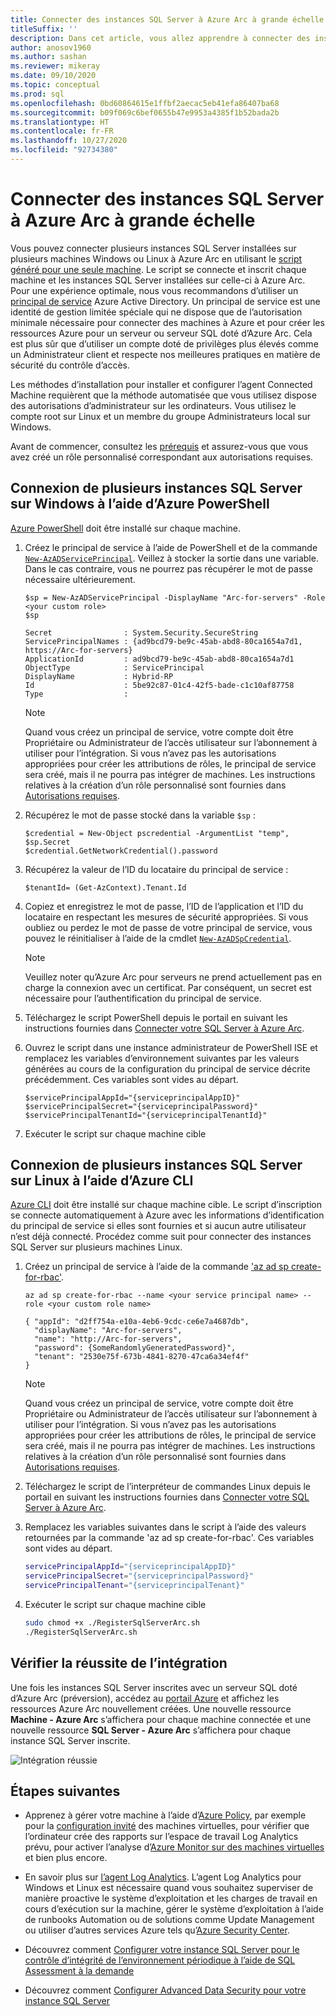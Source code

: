 ```yaml
---
title: Connecter des instances SQL Server à Azure Arc à grande échelle
titleSuffix: ''
description: Dans cet article, vous allez apprendre à connecter des instances SQL Server comme des serveurs SQL dotés d’Azure Arc en utilisant un principal de service.
author: anosov1960
ms.author: sashan
ms.reviewer: mikeray
ms.date: 09/10/2020
ms.topic: conceptual
ms.prod: sql
ms.openlocfilehash: 0bd60864615e1ffbf2aecac5eb41efa86407ba68
ms.sourcegitcommit: b09f069c6bef0655b47e9953a4385f1b52bada2b
ms.translationtype: HT
ms.contentlocale: fr-FR
ms.lasthandoff: 10/27/2020
ms.locfileid: "92734380"
---
```

# <a name="connect-sql-server-instances-to-azure-arc-at-scale"></a>Connecter des instances SQL Server à Azure Arc à grande échelle

Vous pouvez connecter plusieurs instances SQL Server installées sur plusieurs machines Windows ou Linux à Azure Arc en utilisant le [script généré pour une seule machine](connect.md). Le script se connecte et inscrit chaque machine et les instances SQL Server installées sur celle-ci à Azure Arc. Pour une expérience optimale, nous vous recommandons d’utiliser un [principal de service](/azure/active-directory/develop/app-objects-and-service-principals) Azure Active Directory. Un principal de service est une identité de gestion limitée spéciale qui ne dispose que de l’autorisation minimale nécessaire pour connecter des machines à Azure et pour créer les ressources Azure pour un serveur ou serveur SQL doté d’Azure Arc. Cela est plus sûr que d’utiliser un compte doté de privilèges plus élevés comme un Administrateur client et respecte nos meilleures pratiques en matière de sécurité du contrôle d’accès.  

Les méthodes d’installation pour installer et configurer l’agent Connected Machine requièrent que la méthode automatisée que vous utilisez dispose des autorisations d’administrateur sur les ordinateurs. Vous utilisez le compte root sur Linux et un membre du groupe Administrateurs local sur Windows.

Avant de commencer, consultez les [prérequis](overview.md#prerequisites) et assurez-vous que vous avez créé un rôle personnalisé correspondant aux autorisations requises.

## <a name="connecting-multiple-sql-server-instances-on-windows-using-azure-powershell"></a>Connexion de plusieurs instances SQL Server sur Windows à l’aide d’Azure PowerShell

[Azure PowerShell](/powershell/azure/install-az-ps) doit être installé sur chaque machine.

1. Créez le principal de service à l’aide de PowerShell et de la commande [`New-AzADServicePrincipal`](/powershell/module/az.resources/new-azadserviceprincipal). Veillez à stocker la sortie dans une variable. Dans le cas contraire, vous ne pourrez pas récupérer le mot de passe nécessaire ultérieurement.

    ```azurepowershell-interactive
    $sp = New-AzADServicePrincipal -DisplayName "Arc-for-servers" -Role <your custom role>
    $sp
    ```

    ```output
    Secret                : System.Security.SecureString
    ServicePrincipalNames : {ad9bcd79-be9c-45ab-abd8-80ca1654a7d1, https://Arc-for-servers}
    ApplicationId         : ad9bcd79-be9c-45ab-abd8-80ca1654a7d1
    ObjectType            : ServicePrincipal
    DisplayName           : Hybrid-RP
    Id                    : 5be92c87-01c4-42f5-bade-c1c10af87758
    Type                  :
    ```

   > [!NOTE]
   > Quand vous créez un principal de service, votre compte doit être Propriétaire ou Administrateur de l’accès utilisateur sur l’abonnement à utiliser pour l’intégration. Si vous n’avez pas les autorisations appropriées pour créer les attributions de rôles, le principal de service sera créé, mais il ne pourra pas intégrer de machines. Les instructions relatives à la création d’un rôle personnalisé sont fournies dans [Autorisations requises](overview.md#required-permissions).

2. Récupérez le mot de passe stocké dans la variable `$sp` :

   ```azurepowershell-interactive
   $credential = New-Object pscredential -ArgumentList "temp", $sp.Secret
   $credential.GetNetworkCredential().password
   ```
3. Récupérez la valeur de l’ID du locataire du principal de service :
 
   ```azurepowershell-interactive
   $tenantId= (Get-AzContext).Tenant.Id
   ```
4. Copiez et enregistrez le mot de passe, l’ID de l’application et l’ID du locataire en respectant les mesures de sécurité appropriées. Si vous oubliez ou perdez le mot de passe de votre principal de service, vous pouvez le réinitialiser à l’aide de la cmdlet [`New-AzADSpCredential`](/powershell/module/azurerm.resources/new-azurermadspcredential).

   > [!NOTE]
   > Veuillez noter qu’Azure Arc pour serveurs ne prend actuellement pas en charge la connexion avec un certificat. Par conséquent, un secret est nécessaire pour l’authentification du principal de service.

5. Téléchargez le script PowerShell depuis le portail en suivant les instructions fournies dans [Connecter votre SQL Server à Azure Arc](connect.md).

6. Ouvrez le script dans une instance administrateur de PowerShell ISE et remplacez les variables d’environnement suivantes par les valeurs générées au cours de la configuration du principal de service décrite précédemment. Ces variables sont vides au départ.

   ```azurepowershell-interactive
   $servicePrincipalAppId="{serviceprincipalAppID}"
   $servicePrincipalSecret="{serviceprincipalPassword}"
   $servicePrincipalTenantId="{serviceprincipalTenantId}"
   ```

7. Exécuter le script sur chaque machine cible

## <a name="connecting-multiple-sql-server-instances-on-linux-using-azure-cli"></a>Connexion de plusieurs instances SQL Server sur Linux à l’aide d’Azure CLI

[Azure CLI](/cli/azure/install-azure-cli) doit être installé sur chaque machine cible. Le script d’inscription se connecte automatiquement à Azure avec les informations d’identification du principal de service si elles sont fournies et si aucun autre utilisateur n’est déjà connecté. Procédez comme suit pour connecter des instances SQL Server sur plusieurs machines Linux.

1. Créez un principal de service à l’aide de la commande ['az ad sp create-for-rbac'](/cli/azure/ad/sp#az_ad_sp_create_for_rbac).

   ```azurecli-interactive
   az ad sp create-for-rbac --name <your service principal name> --role <your custom role name>
   ```

   ```output
   { "appId": "d2ff754a-e10a-4eb6-9cdc-ce6e7a4687db",
     "displayName": "Arc-for-servers",
     "name": "http://Arc-for-servers",
     "password": {SomeRandomlyGeneratedPassword}",
     "tenant": "2530e75f-673b-4841-8270-47ca6a34ef4f"
   }
   ```

   > [!NOTE]
   > Quand vous créez un principal de service, votre compte doit être Propriétaire ou Administrateur de l’accès utilisateur sur l’abonnement à utiliser pour l’intégration. Si vous n’avez pas les autorisations appropriées pour créer les attributions de rôles, le principal de service sera créé, mais il ne pourra pas intégrer de machines. Les instructions relatives à la création d’un rôle personnalisé sont fournies dans [Autorisations requises](overview.md#required-permissions).

2. Téléchargez le script de l’interpréteur de commandes Linux depuis le portail en suivant les instructions fournies dans [Connecter votre SQL Server à Azure Arc](connect.md).

3. Remplacez les variables suivantes dans le script à l’aide des valeurs retournées par la commande 'az ad sp create-for-rbac'. Ces variables sont vides au départ.

   ```bash
   servicePrincipalAppId="{serviceprincipalAppID}"
   servicePrincipalSecret="{serviceprincipalPassword}"
   servicePrincipalTenant="{serviceprincipalTenant}"
   ```

3. Exécuter le script sur chaque machine cible
 
   ```bash
   sudo chmod +x ./RegisterSqlServerArc.sh
   ./RegisterSqlServerArc.sh
   ```

## <a name="validate-successful-onboarding"></a>Vérifier la réussite de l’intégration

Une fois les instances SQL Server inscrites avec un serveur SQL doté d’Azure Arc (préversion), accédez au [portail Azure](https://aka.ms/azureportal) et affichez les ressources Azure Arc nouvellement créées. Une nouvelle ressource __Machine - Azure Arc__ s’affichera pour chaque machine connectée et une nouvelle ressource __SQL Server - Azure Arc__ s’affichera pour chaque instance SQL Server inscrite. 

![Intégration réussie](./media/join-at-scale/successful-onboard.png)

## <a name="next-steps"></a>Étapes suivantes

- Apprenez à gérer votre machine à l’aide d’[Azure Policy](/azure/governance/policy/overview), par exemple pour la [configuration invité](/azure/governance/policy/concepts/guest-configuration) des machines virtuelles, pour vérifier que l’ordinateur crée des rapports sur l’espace de travail Log Analytics prévu, pour activer l’analyse d’[Azure Monitor sur des machines virtuelles](/azure/azure-monitor/insights/vminsights-enable-policy) et bien plus encore.

- En savoir plus sur [l’agent Log Analytics](/azure/azure-monitor/platform/log-analytics-agent). L’agent Log Analytics pour Windows et Linux est nécessaire quand vous souhaitez superviser de manière proactive le système d’exploitation et les charges de travail en cours d’exécution sur la machine, gérer le système d’exploitation à l’aide de runbooks Automation ou de solutions comme Update Management ou utiliser d’autres services Azure tels qu’[Azure Security Center](/azure/security-center/security-center-intro).

- Découvrez comment [Configurer votre instance SQL Server pour le contrôle d’intégrité de l’environnement périodique à l’aide de SQL Assessment à la demande](assess.md)

- Découvrez comment [Configurer Advanced Data Security pour votre instance SQL Server](configure-advanced-data-security.md)